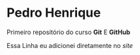 # Pedro Henrique
 Primeiro repositório do curso **Git** E **GitHub**

 Essa Linha eu adicionei diretamente no *site*
